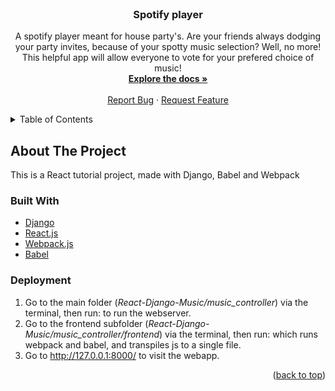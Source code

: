 

<br />
<div align="center">
<h3 align="center">Spotify player</h3>

  <p align="center">
    A spotify player meant for house party's. Are your friends always dodging your party invites,
	because of your spotty music selection? Well, no more! This helpful app 
	will allow everyone to vote for your prefered choice of music!
    <br />
    <a href="https://github.com/JurianvdWoude/spotify-player/wiki"><strong>Explore the docs »</strong></a>
    <br />
    <br />
    <a href="https://github.com/JurianvdWoude/spotify-player/issues">Report Bug</a>
    ·
    <a href="https://github.com/JurianvdWoude/spotify-player/issues">Request Feature</a>
  </p>
</div>



<!-- TABLE OF CONTENTS -->
<details>
  <summary>Table of Contents</summary>
  <ol>
    <li>
      <a href="#about-the-project">About The Project</a>
      <ul>
        <li><a href="#built-with">Built With</a></li>
        <li><a href="#deployment">Deployment</a></li>
      </ul>
    </li>
  </ol>
</details>



<!-- ABOUT THE PROJECT -->
## About The Project

This is a React tutorial project, made with Django, Babel and Webpack




### Built With

* [Django](https://www.djangoproject.com/)
* [React.js](https://reactjs.org/)
* [Webpack.js](https://webpack.js.org/)
* [Babel](https://babeljs.io/)




### Deployment

<ol>
  <li>
    Go to the main folder 
    (<i>React-Django-Music/music_controller</i>)
    via the terminal, then run: 
    <script>python manage.py runserver</script>
    to run the webserver.
  </li>
  <li>
    Go to the frontend subfolder 
    (<i>React-Django-Music/music_controller/frontend</i>)
    via the terminal, then run: 
    <script>npm run build</script>
    which runs webpack and babel, and transpiles js to a single file.
  </li>
  <li>
    Go to <a href="http://127.0.0.1:8000/">http://127.0.0.1:8000/</a> to visit the webapp.
  </li>
</ol>

<p align="right">(<a href="#top">back to top</a>)</p>
